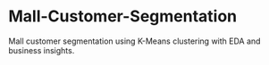# Mall-Customer-Segmentation
Mall customer segmentation using K-Means clustering with EDA and business insights.
